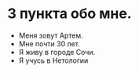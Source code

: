# 3 пункта обо мне.

- Меня зовут Артем.
- Мне почти 30 лет.
- Я живу в городе Сочи.
- Я учусь в Нетологии